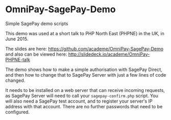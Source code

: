 # OmniPay-SagePay-Demo
Simple SagePay demo scripts

This demo was used at a short talk to PHP North East (PHPNE) in the UK, in June 2015.

The slides are here: https://github.com/academe/OmniPay-SagePay-Demo
and also can be viewed here: http://slidedeck.io/academe/OmniPay-PHPNE-talk

The demo shows how to make a simple authorisation with SagePay Direct, and then how to
change that to SagePay Server with just a few lines of code changed.

It needs to be installed on a web server that can receive incoming requests,
as SagePay Server will need to call your `sagepay-confirm.php` script.
You will also need a SagePay test account, and to register your server's IP address
with that account. There are no further passwords that need to be configured.

